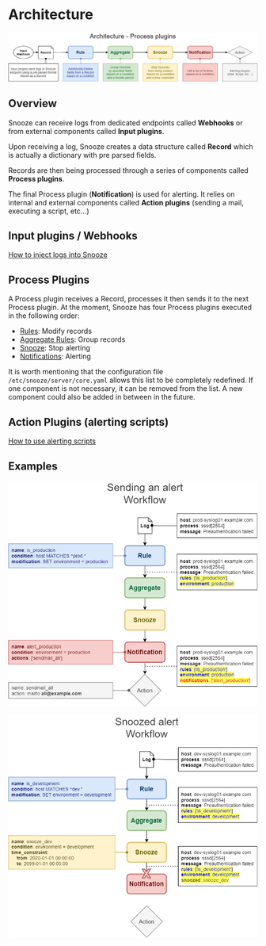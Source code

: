 # Architecture

![Architecture](images/architecture.png)

## Overview

Snooze can receive logs from dedicated endpoints called **Webhooks** or from external components called **Input plugins**.

Upon receiving a log, Snooze creates a data structure called **Record** which is actually a dictionary with pre parsed fields.

Records are then being processed through a series of components called **Process plugins**.

The final Process plugin (**Notification**) is used for alerting. It relies on internal and external components called **Action plugins** (sending a mail, executing a script, etc...)

## Input plugins / Webhooks

[How to inject logs into Snooze](04_Inputs.md)

## Process Plugins

A Process plugin receives a Record, processes it then sends it to the next Process plugin. At the moment, Snooze has four Process plugins executed in the following order:

- [Rules](05_Rules.md): Modify records
- [Aggregate Rules](06_AggregatesRules.md): Group records
- [Snooze](07_Snooze.md): Stop alerting
- [Notifications](08_Notifications.md): Alerting

It is worth mentioning that the configuration file `/etc/snooze/server/core.yaml` allows this list to be completely redefined. If one component is not necessary, it can be removed from the list. A new component could also be added in between in the future.

## Action Plugins  (alerting scripts)

[How to use alerting scripts](09_Actions.md)

## Examples

![Alert](images/alert.png)

![Snoozed](images/snoozed.png)
